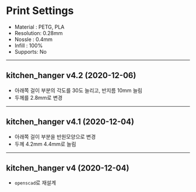 # Print Settings

- Material : PETG, PLA
- Resolution: 0.28mm
- Nossle : 0.4mm
- Infill : 100%
- Supports: No

---

## kitchen_hanger v4.2 (2020-12-06)

- 아래쪽 걸이 부분의 각도를 30도 늘리고, 반지름 10mm 늘림
- 두께를 2.8mm로 변경

---

## kitchen_hanger v4.1 (2020-12-04)

- 아래쪽 걸이 부분을 반원모양으로 변경
- 두께 4.2mm 4.4mm로 늘림

---

## kitchen_hanger v4 (2020-12-04)

- `openscad`로 재설계